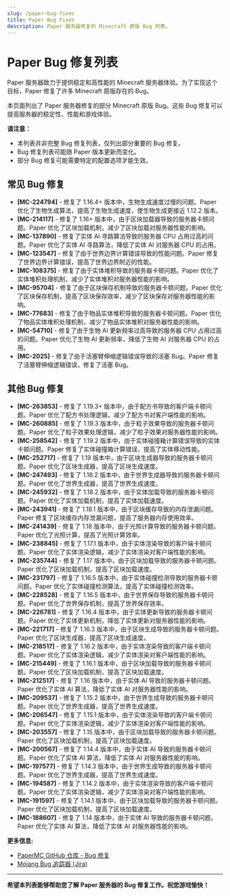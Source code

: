 ```yaml
---
slug: /paper-bug-fixes
title: Paper Bug Fixes
description: Paper 服务器修复的 Minecraft 原版 Bug 列表。
---
```


# Paper Bug 修复列表

Paper 服务器致力于提供稳定和高性能的 Minecraft 服务器体验。为了实现这个目标，Paper 修复了许多 Minecraft 原版存在的 Bug。

本页面列出了 Paper 服务器修复的部分 Minecraft 原版 Bug。这些 Bug 修复可以提高服务器的稳定性、性能和游戏体验。

**请注意：**

*   本列表并非完整 Bug 修复列表，仅列出部分重要的 Bug 修复。
*   Bug 修复列表可能随 Paper 版本更新而变化。
*   部分 Bug 修复可能需要特定的配置选项才能生效。

## 常见 Bug 修复

*   **[MC-224794]** -  修复了 1.16.4+ 版本中，生物生成速度过慢的问题。Paper 优化了生物生成算法，提高了生物生成速度，使生物生成更接近 1.12.2 版本。
*   **[MC-214117]** -  修复了 1.16+ 版本中，由于区块加载器导致的服务器卡顿问题。Paper 优化了区块加载机制，减少了区块加载对服务器性能的影响。
*   **[MC-137890]** -  修复了实体 AI 寻路算法导致的服务器 CPU 占用过高的问题。Paper 优化了实体 AI 寻路算法，降低了实体 AI 对服务器 CPU 的占用。
*   **[MC-123547]** -  修复了由于世界边界计算错误导致的性能问题。Paper 修复了世界边界计算错误，提高了世界边界附近的性能。
*   **[MC-108375]** -  修复了由于实体堆积导致的服务器卡顿问题。Paper 优化了实体堆积处理机制，减少了实体堆积对服务器性能的影响。
*   **[MC-95704]** -  修复了由于区块保存机制导致的服务器卡顿问题。Paper 优化了区块保存机制，提高了区块保存效率，减少了区块保存对服务器性能的影响。
*   **[MC-77683]** -  修复了由于物品实体堆积导致的服务器卡顿问题。Paper 优化了物品实体堆积处理机制，减少了物品实体堆积对服务器性能的影响。
*   **[MC-54710]** -  修复了由于生物 AI 更新频率过高导致的服务器 CPU 占用过高的问题。Paper 优化了生物 AI 更新频率，降低了生物 AI 对服务器 CPU 的占用。
*   **[MC-2025]** -  修复了由于活塞臂伸缩逻辑错误导致的活塞 Bug。Paper 修复了活塞臂伸缩逻辑错误，修复了活塞 Bug。

## 其他 Bug 修复

*   **[MC-263853]** -  修复了 1.19.3+ 版本中，由于配方书导致的客户端卡顿问题。Paper 优化了配方书处理逻辑，减少了配方书对客户端性能的影响。
*   **[MC-260885]** -  修复了 1.19.3 版本中，由于粒子效果导致的服务器卡顿问题。Paper 优化了粒子效果处理逻辑，减少了粒子效果对服务器性能的影响。
*   **[MC-258542]** -  修复了 1.19.2 版本中，由于实体碰撞箱计算错误导致的实体卡顿问题。Paper 修复了实体碰撞箱计算错误，提高了实体移动性能。
*   **[MC-252717]** -  修复了 1.19 版本中，由于区块生成器导致的服务器卡顿问题。Paper 优化了区块生成器，提高了区块生成速度。
*   **[MC-247493]** -  修复了 1.18.2 版本中，由于世界生成器导致的服务器卡顿问题。Paper 优化了世界生成器，提高了世界生成速度。
*   **[MC-245932]** -  修复了 1.18.2 版本中，由于实体加载导致的服务器卡顿问题。Paper 优化了实体加载机制，提高了实体加载速度。
*   **[MC-243941]** -  修复了 1.18.1 版本中，由于区块缓存导致的内存泄漏问题。Paper 修复了区块缓存内存泄漏问题，提高了服务器内存使用效率。
*   **[MC-241439]** -  修复了 1.18 版本中，由于光照计算导致的服务器卡顿问题。Paper 优化了光照计算，提高了光照计算效率。
*   **[MC-238845]** -  修复了 1.17.1 版本中，由于实体渲染导致的客户端卡顿问题。Paper 优化了实体渲染逻辑，减少了实体渲染对客户端性能的影响。
*   **[MC-235744]** -  修复了 1.17 版本中，由于区块加载导致的服务器卡顿问题。Paper 优化了区块加载机制，提高了区块加载速度。
*   **[MC-231797]** -  修复了 1.16.5 版本中，由于实体碰撞检测导致的服务器卡顿问题。Paper 优化了实体碰撞检测算法，提高了实体碰撞检测效率。
*   **[MC-228528]** -  修复了 1.16.5 版本中，由于世界保存导致的服务器卡顿问题。Paper 优化了世界保存机制，提高了世界保存效率。
*   **[MC-226781]** -  修复了 1.16.4 版本中，由于实体更新导致的服务器卡顿问题。Paper 优化了实体更新机制，降低了实体更新对服务器性能的影响。
*   **[MC-221717]** -  修复了 1.16.3 版本中，由于区块生成导致的服务器卡顿问题。Paper 优化了区块生成器，提高了区块生成速度。
*   **[MC-218517]** -  修复了 1.16.2 版本中，由于实体渲染导致的客户端卡顿问题。Paper 优化了实体渲染逻辑，减少了实体渲染对客户端性能的影响。
*   **[MC-215449]** -  修复了 1.16.1 版本中，由于区块加载导致的服务器卡顿问题。Paper 优化了区块加载机制，提高了区块加载速度。
*   **[MC-212517]** -  修复了 1.16 版本中，由于实体 AI 导致的服务器卡顿问题。Paper 优化了实体 AI 算法，降低了实体 AI 对服务器性能的影响。
*   **[MC-209537]** -  修复了 1.15.2 版本中，由于世界生成导致的服务器卡顿问题。Paper 优化了世界生成器，提高了世界生成速度。
*   **[MC-206547]** -  修复了 1.15.1 版本中，由于实体渲染导致的客户端卡顿问题。Paper 优化了实体渲染逻辑，减少了实体渲染对客户端性能的影响。
*   **[MC-203557]** -  修复了 1.15 版本中，由于区块加载导致的服务器卡顿问题。Paper 优化了区块加载机制，提高了区块加载速度。
*   **[MC-200567]** -  修复了 1.14.4 版本中，由于实体 AI 导致的服务器卡顿问题。Paper 优化了实体 AI 算法，降低了实体 AI 对服务器性能的影响。
*   **[MC-197577]** -  修复了 1.14.3 版本中，由于世界生成导致的服务器卡顿问题。Paper 优化了世界生成器，提高了世界生成速度。
*   **[MC-194587]** -  修复了 1.14.2 版本中，由于实体渲染导致的客户端卡顿问题。Paper 优化了实体渲染逻辑，减少了实体渲染对客户端性能的影响。
*   **[MC-191597]** -  修复了 1.14.1 版本中，由于区块加载导致的服务器卡顿问题。Paper 优化了区块加载机制，提高了区块加载速度。
*   **[MC-188607]** -  修复了 1.14 版本中，由于实体 AI 导致的服务器卡顿问题。Paper 优化了实体 AI 算法，降低了实体 AI 对服务器性能的影响。

**更多信息:**

*   [PaperMC GitHub 仓库 - Bug 修复](https://github.com/PaperMC/Paper/commits/master)
*   [Mojang Bug 追踪器 (Jira)](https://bugs.mojang.com/browse/MC)

---

**希望本列表能够帮助您了解 Paper 服务器的 Bug 修复工作。祝您游戏愉快！**
